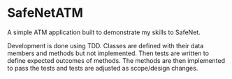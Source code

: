 # SafeNetATM
A simple ATM application built to demonstrate my skills to SafeNet.

Development is done using TDD. Classes are defined with their data members and methods but not implemented. Then tests are written to define expected outcomes of methods. The methods are then implemented to pass the tests and tests are adjusted as scope/design changes.
